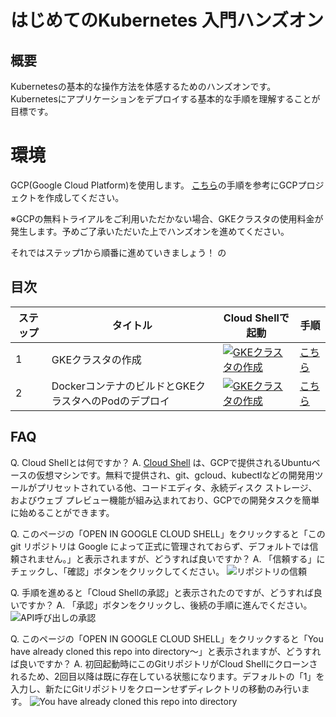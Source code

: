 # はじめてのKubernetes 入門ハンズオン
## 概要
Kubernetesの基本的な操作方法を体感するためのハンズオンです。  
Kubernetesにアプリケーションをデプロイする基本的な手順を理解することが目標です。

# 環境
GCP(Google Cloud Platform)を使用します。
[こちら](https://www.apps-gcp.com/gcp-startup/)の手順を参考にGCPプロジェクトを作成してください。

※GCPの無料トライアルをご利用いただかない場合、GKEクラスタの使用料金が発生します。予めご了承いただいた上でハンズオンを進めてください。

それではステップ1から順番に進めていきましょう！  の

## 目次
|ステップ|タイトル|Cloud Shellで起動|手順|
| --- | --- | --- | --- |
| 1 | GKEクラスタの作成 | [![GKEクラスタの作成](https://gstatic.com/cloudssh/images/open-btn.png)](https://console.cloud.google.com/home/dashboard?cloudshell=true&cloudshell_git_repo=https://github.com/koizumittn/handson-for-begineers&cloudshell_tutorial=k8s/create-gke-cluster.md) | [こちら](https://github.com/koizumittn/handson-for-begineers/blob/master/k8s/create-gke-cluster.md) |
| 2 | DockerコンテナのビルドとGKEクラスタへのPodのデプロイ | [![GKEクラスタの作成](https://gstatic.com/cloudssh/images/open-btn.png)](https://console.cloud.google.com/home/dashboard?cloudshell=true&cloudshell_git_repo=https://github.com/koizumittn/handson-for-begineers&cloudshell_tutorial=k8s/hello-app.md) | [こちら](https://github.com/koizumittn/handson-for-begineers/blob/master/k8s/hello-app.md) |

## FAQ
Q. Cloud Shellとは何ですか？
A. [Cloud Shell](https://cloud.google.com/shell?hl=ja) は、GCPで提供されるUbuntuベースの仮想マシンです。無料で提供され、git、gcloud、kubectlなどの開発用ツールがプリセットされている他、コードエディタ、永続ディスク ストレージ、およびウェブ プレビュー機能が組み込まれており、GCPでの開発タスクを簡単に始めることができます。

Q. このページの「OPEN IN GOOGLE CLOUD SHELL」をクリックすると「この git リポジトリは Google によって正式に管理されておらず、デフォルトでは信頼されません。」と表示されますが、どうすれば良いですか？
A. 「信頼する」にチェックし、「確認」ボタンをクリックしてください。
![リポジトリの信頼](https://user-images.githubusercontent.com/22129880/95879023-dc845f80-0db0-11eb-93b7-1632d91952b6.png)

Q. 手順を進めると「Cloud Shellの承認」と表示されたのですが、どうすれば良いですか？
A. 「承認」ボタンをクリックし、後続の手順に進んでください。
![API呼び出しの承認](https://user-images.githubusercontent.com/22129880/95879400-47ce3180-0db1-11eb-9661-b2c916116ca5.png)

Q. このページの「OPEN IN GOOGLE CLOUD SHELL」をクリックすると「You have already cloned this repo into directory〜」と表示されますが、どうすれば良いですか？
A. 初回起動時にこのGitリポジトリがCloud Shellにクローンされるため、2回目以降は既に存在している状態になります。デフォルトの「1」を入力し、新たにGitリポジトリをクローンせずディレクトリの移動のみ行います。
![You have already cloned this repo into directory](https://user-images.githubusercontent.com/22129880/96035891-a0c7c380-0e9e-11eb-96ab-84f8f3023f7e.png)